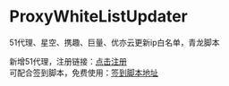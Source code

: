 # ProxyWhiteListUpdater
51代理、星空、携趣、巨量、优亦云更新ip白名单，青龙脚本

新增51代理，注册链接：[点击注册](https://www.51daili.com/index/user/promotion/parent_id/19685/code/xPzEiGkI.html)  
可配合签到脚本，免费使用：[签到脚本地址](https://raw.githubusercontent.com/KingJin-web/zy/ed0525e34712eaacbba755784cfc6bbf3b4c28c6/%E7%AD%BE%E5%88%B0%E6%9C%AC/51%E4%BB%A3%E7%90%86%E7%AD%BE%E5%88%B0_Loader_1.0.py)
